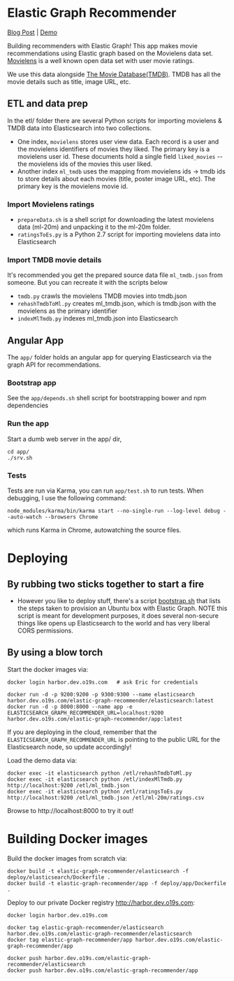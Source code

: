 # Elastic Graph Recommender

[Blog Post](http://opensourceconnections.com/blog/2016/10/05/elastic-graph-recommendor/) | [Demo](http://elastic-graph-recs.labs.o19s.com/)

Building recommenders with Elastic Graph! This app makes movie recommendations using Elastic graph based on the Movielens data set. [Movielens](http://grouplens.org/datasets/movielens/) is a well known open data set with user movie ratings.

We use this data alongside [The Movie Database(TMDB)](https://www.themoviedb.org/?language=en). TMDB has all the movie details such as title, image URL, etc.

## ETL and data prep

In the etl/ folder there are several Python scripts for importing movielens & TMDB data into Elasticsearch into two collections.

- One index, `movielens` stores user view data. Each record is a user and the movielens identifiers of movies they liked. The primary key is a movielens user id. These documents hold a single field `liked_movies` -- the movielens ids of the movies this user liked.
- Another index `ml_tmdb` uses the mapping from movielens ids -> tmdb ids to store details about each movies (title, poster image URL, etc). The primary key is the movielens movie id.

### Import Movielens ratings

- `prepareData.sh` is a shell script for downloading the latest movielens data (ml-20m) and unpacking it to the ml-20m folder.
- `ratingsToEs.py` is a Python 2.7 script for importing movielens data into Elasticsearch

### Import TMDB movie details

It's recommended you get the prepared source data file `ml_tmdb.json` from someone. But you can recreate it with the scripts below

- `tmdb.py` crawls the movielens TMDB movies into tmdb.json
- `rehashTmdbToMl.py` creates ml_tmdb.json, which is tmdb.json with the movielens as the primary identifier
- `indexMlTmdb.py` indexes ml_tmdb.json into Elasticsearch

## Angular App

The `app/` folder holds an angular app for querying Elasticsearch via the graph API for recommendations.

### Bootstrap app

See the `app/depends.sh` shell script for bootstrapping bower and npm dependencies

### Run the app

Start a dumb web server in the app/ dir,

```
cd app/
./srv.sh
```

### Tests

Tests are run via Karma, you can run `app/test.sh` to run tests. When debugging, I use the following command:

```
node_modules/karma/bin/karma start --no-single-run --log-level debug --auto-watch --browsers Chrome
```

which runs Karma in Chrome, autowatching the source files.

# Deploying

## By rubbing two sticks together to start a fire

- However you like to deploy stuff, there's a script [bootstrap.sh](bootstrap.sh) that lists the steps taken to provision an Ubuntu box with Elastic Graph. NOTE this script is meant for development purposes, it does several non-secure things like opens up Elasticsearch to the world and has very liberal CORS permissions.  

## By using a blow torch

Start the docker images via:

```
docker login harbor.dev.o19s.com   # ask Eric for credentials

docker run -d -p 9200:9200 -p 9300:9300 --name elasticsearch harbor.dev.o19s.com/elastic-graph-recommender/elasticsearch:latest
docker run -d -p 8000:8000 --name app -e ELASTICSEARCH_GRAPH_RECOMMENDER_URL=localhost:9200 harbor.dev.o19s.com/elastic-graph-recommender/app:latest
```

If you are deploying in the cloud, remember that the `ELASTICSEARCH_GRAPH_RECOMMENDER_URL` is pointing to the public URL for the Elasticsearch node, so update accordingly!


Load the demo data via:

```
docker exec -it elasticsearch python /etl/rehashTmdbToMl.py
docker exec -it elasticsearch python /etl/indexMlTmdb.py http://localhost:9200 /etl/ml_tmdb.json
docker exec -it elasticsearch python /etl/ratingsToEs.py http://localhost:9200 /etl/ml_tmdb.json /etl/ml-20m/ratings.csv

```

Browse to http://localhost:8000 to try it out!


# Building Docker images
Build the docker images from scratch via:

```
docker build -t elastic-graph-recommender/elasticsearch -f deploy/elasticsearch/Dockerfile .
docker build -t elastic-graph-recommender/app -f deploy/app/Dockerfile .
```

Deploy to our private Docker registry http://harbor.dev.o19s.com:

```
docker login harbor.dev.o19s.com

docker tag elastic-graph-recommender/elasticsearch harbor.dev.o19s.com/elastic-graph-recommender/elasticsearch
docker tag elastic-graph-recommender/app harbor.dev.o19s.com/elastic-graph-recommender/app

docker push harbor.dev.o19s.com/elastic-graph-recommender/elasticsearch
docker push harbor.dev.o19s.com/elastic-graph-recommender/app
